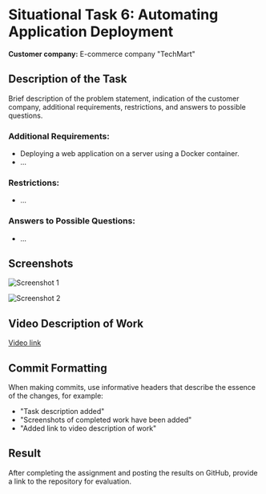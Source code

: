 # Situational Task 6: Automating Application Deployment

**Customer company:** E-commerce company "TechMart"

## Description of the Task

Brief description of the problem statement, indication of the customer company, additional requirements, restrictions, and answers to possible questions.

### Additional Requirements:
- Deploying a web application on a server using a Docker container.
- ...

### Restrictions:
- ...

### Answers to Possible Questions:
- ...

## Screenshots

![Screenshot 1](screenshots/screenshot1.png)

![Screenshot 2](screenshots/screenshot2.png)

## Video Description of Work

[Video link](https://www.youtube.com/watch?v=your_video_id)

## Commit Formatting

When making commits, use informative headers that describe the essence of the changes, for example:
- "Task description added"
- "Screenshots of completed work have been added"
- "Added link to video description of work"

## Result

After completing the assignment and posting the results on GitHub, provide a link to the repository for evaluation.

